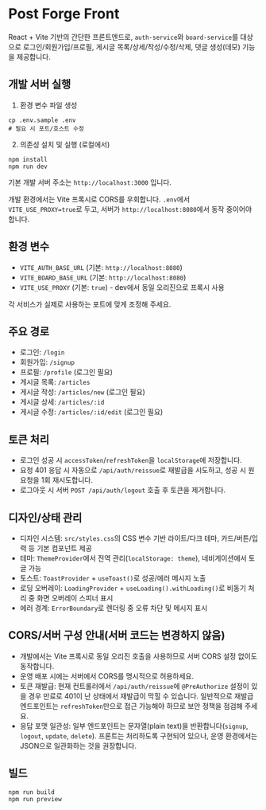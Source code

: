 # Post Forge Front

React + Vite 기반의 간단한 프론트엔드로, `auth-service`와 `board-service`를 대상으로 로그인/회원가입/프로필, 게시글 목록/상세/작성/수정/삭제, 댓글 생성(데모) 기능을 제공합니다.

## 개발 서버 실행

1) 환경 변수 파일 생성

```
cp .env.sample .env
# 필요 시 포트/호스트 수정
```

2) 의존성 설치 및 실행 (로컬에서)

```
npm install
npm run dev
```

기본 개발 서버 주소는 `http://localhost:3000` 입니다.

개발 환경에서는 Vite 프록시로 CORS를 우회합니다. `.env`에서 `VITE_USE_PROXY=true`로 두고, 서버가 `http://localhost:8080`에서 동작 중이어야 합니다.

## 환경 변수

- `VITE_AUTH_BASE_URL` (기본: `http://localhost:8080`)
- `VITE_BOARD_BASE_URL` (기본: `http://localhost:8080`)
- `VITE_USE_PROXY` (기본: `true`) - dev에서 동일 오리진으로 프록시 사용

각 서비스가 실제로 사용하는 포트에 맞게 조정해 주세요.

## 주요 경로

- 로그인: `/login`
- 회원가입: `/signup`
- 프로필: `/profile` (로그인 필요)
- 게시글 목록: `/articles`
- 게시글 작성: `/articles/new` (로그인 필요)
- 게시글 상세: `/articles/:id`
- 게시글 수정: `/articles/:id/edit` (로그인 필요)

## 토큰 처리

- 로그인 성공 시 `accessToken`/`refreshToken`을 `localStorage`에 저장합니다.
- 요청 401 응답 시 자동으로 `/api/auth/reissue`로 재발급을 시도하고, 성공 시 원 요청을 1회 재시도합니다.
- 로그아웃 시 서버 `POST /api/auth/logout` 호출 후 토큰을 제거합니다.

## 디자인/상태 관리

- 디자인 시스템: `src/styles.css`의 CSS 변수 기반 라이트/다크 테마, 카드/버튼/입력 등 기본 컴포넌트 제공
- 테마: `ThemeProvider`에서 전역 관리(`localStorage: theme`), 네비게이션에서 토글 가능
- 토스트: `ToastProvider` + `useToast()`로 성공/에러 메시지 노출
- 로딩 오버레이: `LoadingProvider` + `useLoading().withLoading()`로 비동기 처리 중 화면 오버레이 스피너 표시
- 에러 경계: `ErrorBoundary`로 렌더링 중 오류 차단 및 메시지 표시

## CORS/서버 구성 안내(서버 코드는 변경하지 않음)

- 개발에서는 Vite 프록시로 동일 오리진 호출을 사용하므로 서버 CORS 설정 없이도 동작합니다.
- 운영 배포 시에는 서버에서 CORS를 명시적으로 허용하세요.
- 토큰 재발급: 현재 컨트롤러에서 `/api/auth/reissue`에 `@PreAuthorize` 설정이 있을 경우 만료로 401이 난 상태에서 재발급이 막힐 수 있습니다. 일반적으로 재발급 엔드포인트는 `refreshToken`만으로 접근 가능해야 하므로 보안 정책을 점검해 주세요.
- 응답 포맷 일관성: 일부 엔드포인트는 문자열(plain text)을 반환합니다(`signup`, `logout`, `update`, `delete`). 프론트는 처리하도록 구현되어 있으나, 운영 환경에서는 JSON으로 일관화하는 것을 권장합니다.

## 빌드

```
npm run build
npm run preview
```
